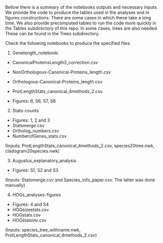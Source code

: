 Bellow there is a summary of the notebooks outputs and necessary inputs. We provide the code to produce the tables used in the analyses and in figures constructions. There are some cases in which these take a long time. We also provide precomputed tables to run the code more quickly in the Tables subdirectory of this repo.
In some cases, trees are also needed. These can be found in the Trees subdirectory.

Check the following notebooks to produce the specified files:
1) Genelength_notebook:

- CanonicalProteinsLength3_correction.csv
- NonOrthologous-Canonical-Proteins_length.csv
- Orthologous-Canonical-Proteins_length.csv
- ProtLengthStats_canonical_4methods_2.csv

- Figures: 6, S6, S7, S8


2)	Stats-counts
- Figures: 1, 2 and 3
- Statsmerge.csv
- Ortholog_numbers.csv
- NumberofGenes_stats.csv

(Inputs: ProtLengthStats_canonical_4methods_2.csv, species20tree.nwk, cladogram20species.nwk)

3)	Augustus_explanatory_analysis
- Figures: S1, S2 and S3

(Inputs: Statsmerge.csv and Species_info_paper.csv. The latter was done manually)

4)	HOGs_analyses-figures
- Figures: 4 and S4
- HOGsizestats.csv
- HOGstats.csv
- HOGstatsinv.csv

(Inputs: species_tree_withname.nwk, ProtLengthStats_canonical_4methods_2.csv)

